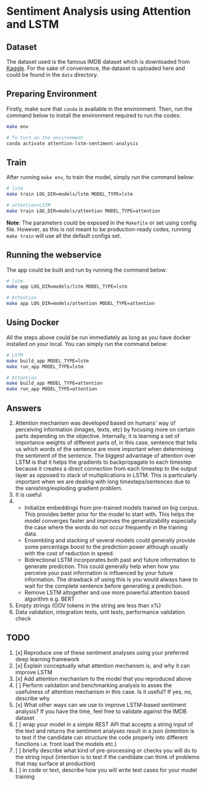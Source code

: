 # Sentiment Analysis using Attention and LSTM

## Dataset

The dataset used is the famous IMDB dataset which is downloaded from [Kaggle](https://www.kaggle.com/lakshmi25npathi/imdb-dataset-of-50k-movie-reviews). For the sake of convenience, the dataset is uploaded here and could be found in the `data` directory.

## Preparing Environment

Firstly, make sure that `conda` is available in the environment. Then, run the command below to install the environment required to run the codes:

```bash
make env

# To turn on the environment
conda activate attention-lstm-sentiment-analysis
```

## Train

After running `make env`, to train the model, simply run the command below:

```bash
# lstm
make train LOG_DIR=models/lstm MODEL_TYPE=lstm

# attention+LSTM
make train LOG_DIR=models/attention MODEL_TYPE=attention
```

**Note**: The parameters could be exposed in the `Makefile` or set using config file. However, as this is not meant to be production-ready codes, running `make train` will use all the default configs set.

## Running the webservice

The app could be built and run by running the command below:

```bash
# lstm
make app LOG_DIR=models/lstm MODEL_TYPE=lstm

# Attention
make app LOG_DIR=models/attention MODEL_TYPE=attention
```

## Using Docker

All the steps above could be run immediately as long as you have docker installed on your local. You can simply run the command below:

```bash
# LSTM
make build_app MODEL_TYPE=lstm
make run_app MODEL_TYPE=lstm

# Attention
make build_app MODEL_TYPE=attention
make run_app MODEL_TYPE=attention
```

## Answers

2. Attention mechanism was developed based on humans' way of perceiving information (images, texts, etc) by focusing more on certain parts depending on the objective. Internally, it is learning a set of importance weights of different parts of, in this case, sentence that tells us which words of the sentence are more important when determining the sentiment of the sentence. The biggest advantage of attention over LSTM is that it helps the gradients to backpropagate to each timestep because it creates a direct connection from each timestep to the output layer as opposed to stack of multiplications in LSTM. This is particularly important when we are dealing with long timesteps/sentences due to the vanishing/exploding gradient problem.
4. It is useful
5. - Initialize embeddings from pre-trained models trained on big corpus. This provides better prior for the model to start with. This helps the model converges faster and improves the generalizability especially the case where the words do not occur frequently in the training data.
    - Ensembling and stacking of several models could generally provide some percentage boost to the prediction power although usually with the cost of reduction in speed.
    - Bidirectional LSTM incorporates both past and future information to generate prediction. This could generally help when how you perceive your past information is influenced by your future information. The drawback of using this is you would always have to wait for the complete sentence before generating a prediction.
    - Remove LSTM altogether and use more powerful attention based algorithm e.g. BERT
7. Empty strings (OOV tokens in the string are less than x%)
8. Data validation, integration tests, unit tests, performance validation check

## TODO

1. [x] Reproduce one of these sentiment analyses using your preferred deep learning framework
2. [x] Explain conceptually what attention mechanism is, and why it can improve LSTM
3. [x] Add attention mechanism to the model that you reproduced above
4. [ ] Perform validation and benchmarking analysis to asses the usefulness of attention mechanism in this case. Is it useful? If yes, no, describe why
5. [x] What other ways can we use to improve LSTM-based sentiment analysis? If you have the time, feel free to validate against the IMDB dataset
6. [ ] wrap your model in a simple REST API that accepts a string input of the text and returns the sentiment analyses result in a json (intention is to test if the candidate can structure the code properly into different functions i.e. front load the models etc.)
7. [ ] briefly describe what kind of pre-processing or checks you will do to the string input (intention is to test if the candidate can think of problems that may surface at production)
8. [ ] in code or text, describe how you will write test cases for your model training
